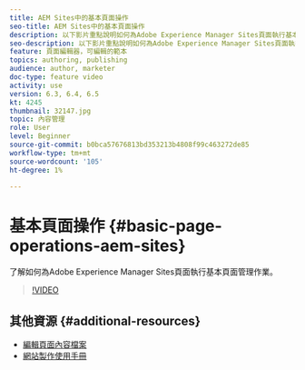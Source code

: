 ```yaml
---
title: AEM Sites中的基本頁面操作
seo-title: AEM Sites中的基本頁面操作
description: 以下影片重點說明如何為Adobe Experience Manager Sites頁面執行基本頁面管理作業。
seo-description: 以下影片重點說明如何為Adobe Experience Manager Sites頁面執行基本頁面管理作業。
feature: 頁面編輯器，可編輯的範本
topics: authoring, publishing
audience: author, marketer
doc-type: feature video
activity: use
version: 6.3, 6.4, 6.5
kt: 4245
thumbnail: 32147.jpg
topic: 內容管理
role: User
level: Beginner
source-git-commit: b0bca57676813bd353213b4808f99c463272de85
workflow-type: tm+mt
source-wordcount: '105'
ht-degree: 1%

---
```



# 基本頁面操作 {#basic-page-operations-aem-sites}

了解如何為Adobe Experience Manager Sites頁面執行基本頁面管理作業。

>[!VIDEO](https://video.tv.adobe.com/v/32147?quality=12&learn=on)


## 其他資源 {#additional-resources}

* [編輯頁面內容檔案](https://docs.adobe.com/content/help/en/experience-manager-65/authoring/authoring/editing-content.html)
* [網站製作使用手冊](https://docs.adobe.com/content/help/en/experience-manager-65/authoring/home.html?topic=/experience-manager/6-5/sites/authoring/morehelp/page-authoring.ug.js)
